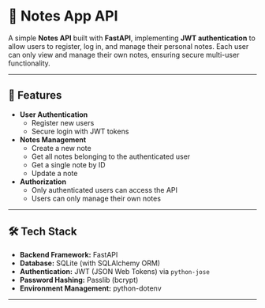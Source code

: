 # 📒 Notes App API  

A simple **Notes API** built with **FastAPI**, implementing **JWT authentication** to allow users to register, log in, and manage their personal notes. Each user can only view and manage their own notes, ensuring secure multi-user functionality.

---

## 🚀 Features  

- **User Authentication**
  - Register new users
  - Secure login with JWT tokens
- **Notes Management**
  - Create a new note
  - Get all notes belonging to the authenticated user
  - Get a single note by ID
  - Update a note
- **Authorization**
  - Only authenticated users can access the API
  - Users can only manage their own notes

---

## 🛠️ Tech Stack  

- **Backend Framework:** FastAPI  
- **Database:** SQLite (with SQLAlchemy ORM)  
- **Authentication:** JWT (JSON Web Tokens) via `python-jose`  
- **Password Hashing:** Passlib (bcrypt)  
- **Environment Management:** python-dotenv  

---


